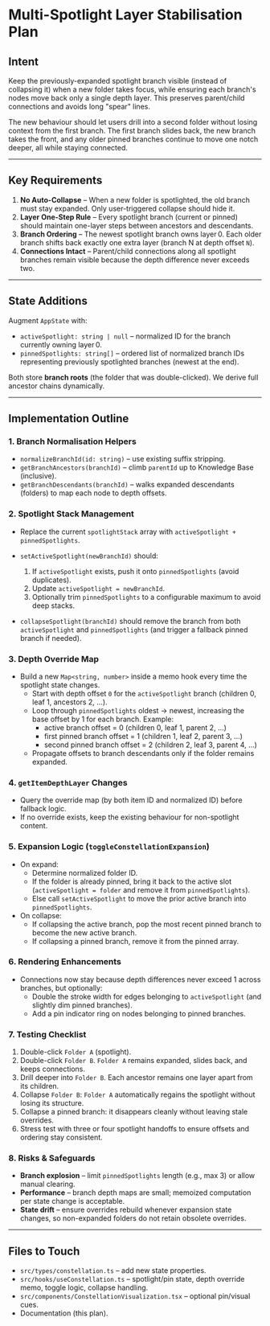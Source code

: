 # Multi-Spotlight Layer Stabilisation Plan

## Intent
Keep the previously-expanded spotlight branch visible (instead of collapsing it) when a new folder takes focus, while ensuring each branch's nodes move back only a single depth layer. This preserves parent/child connections and avoids long "spear" lines. 

The new behaviour should let users drill into a second folder without losing context from the first branch.  The first branch slides back, the new branch takes the front, and any older pinned branches continue to move one notch deeper, all while staying connected.

---

## Key Requirements
1. **No Auto-Collapse** – When a new folder is spotlighted, the old branch must stay expanded. Only user-triggered collapse should hide it.  
2. **Layer One-Step Rule** – Every spotlight branch (current or pinned) should maintain one-layer steps between ancestors and descendants.  
3. **Branch Ordering** – The newest spotlight branch owns layer 0. Each older branch shifts back exactly one extra layer (branch N at depth offset `N`).  
4. **Connections Intact** – Parent/child connections along all spotlight branches remain visible because the depth difference never exceeds two.

---

## State Additions
Augment `AppState` with:
- `activeSpotlight: string | null` – normalized ID for the branch currently owning layer 0.
- `pinnedSpotlights: string[]` – ordered list of normalized branch IDs representing previously spotlighted branches (newest at the end).  

Both store **branch roots** (the folder that was double-clicked). We derive full ancestor chains dynamically.

---

## Implementation Outline

### 1. Branch Normalisation Helpers
- `normalizeBranchId(id: string)` – use existing suffix stripping.
- `getBranchAncestors(branchId)` – climb `parentId` up to Knowledge Base (inclusive).  
- `getBranchDescendants(branchId)` – walks expanded descendants (folders) to map each node to depth offsets.

### 2. Spotlight Stack Management
- Replace the current `spotlightStack` array with `activeSpotlight + pinnedSpotlights`.  
- `setActiveSpotlight(newBranchId)` should:
  1. If `activeSpotlight` exists, push it onto `pinnedSpotlights` (avoid duplicates).
  2. Update `activeSpotlight = newBranchId`.
  3. Optionally trim `pinnedSpotlights` to a configurable maximum to avoid deep stacks.

- `collapseSpotlight(branchId)` should remove the branch from both `activeSpotlight` and `pinnedSpotlights` (and trigger a fallback pinned branch if needed).

### 3. Depth Override Map
- Build a new `Map<string, number>` inside a memo hook every time the spotlight state changes.
  - Start with depth offset `0` for the `activeSpotlight` branch (children 0, leaf 1, ancestors 2, …).
  - Loop through `pinnedSpotlights` oldest → newest, increasing the base offset by 1 for each branch. Example:
    - active branch offset = 0 (children 0, leaf 1, parent 2, …)
    - first pinned branch offset = 1 (children 1, leaf 2, parent 3, …)
    - second pinned branch offset = 2 (children 2, leaf 3, parent 4, …)
  - Propagate offsets to branch descendants only if the folder remains expanded.

### 4. `getItemDepthLayer` Changes
- Query the override map (by both item ID and normalized ID) before fallback logic.  
- If no override exists, keep the existing behaviour for non-spotlight content.

### 5. Expansion Logic (`toggleConstellationExpansion`)
- On expand:
  - Determine normalized folder ID.
  - If the folder is already pinned, bring it back to the active slot (`activeSpotlight = folder` and remove it from `pinnedSpotlights`).
  - Else call `setActiveSpotlight` to move the prior active branch into `pinnedSpotlights`.
- On collapse:
  - If collapsing the active branch, pop the most recent pinned branch to become the new active branch.  
  - If collapsing a pinned branch, remove it from the pinned array.

### 6. Rendering Enhancements
- Connections now stay because depth differences never exceed 1 across branches, but optionally:
  - Double the stroke width for edges belonging to `activeSpotlight` (and slightly dim pinned branches).
  - Add a pin indicator ring on nodes belonging to pinned branches.

### 7. Testing Checklist
1. Double-click `Folder A` (spotlight).  
2. Double-click `Folder B`. `Folder A` remains expanded, slides back, and keeps connections.  
3. Drill deeper into `Folder B`. Each ancestor remains one layer apart from its children.  
4. Collapse `Folder B`: `Folder A` automatically regains the spotlight without losing its structure.  
5. Collapse a pinned branch: it disappears cleanly without leaving stale overrides.  
6. Stress test with three or four spotlight handoffs to ensure offsets and ordering stay consistent.

### 8. Risks & Safeguards
- **Branch explosion** – limit `pinnedSpotlights` length (e.g., max 3) or allow manual clearing.
- **Performance** – branch depth maps are small; memoized computation per state change is acceptable.  
- **State drift** – ensure overrides rebuild whenever expansion state changes, so non-expanded folders do not retain obsolete overrides.

---

## Files to Touch
- `src/types/constellation.ts` – add new state properties.
- `src/hooks/useConstellation.ts` – spotlight/pin state, depth override memo, toggle logic, collapse handling.
- `src/components/ConstellationVisualization.tsx` – optional pin/visual cues.
- Documentation (this plan).

